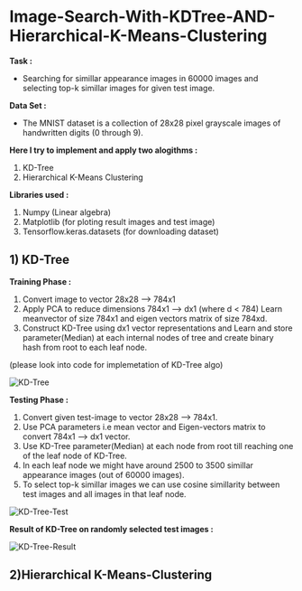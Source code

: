 # Image-Search-With-KDTree-AND-Hierarchical-K-Means-Clustering
__Task :__
* Searching for simillar appearance images in 60000 images and selecting top-k simillar images for given test image.
  
__Data Set :__
* The MNIST dataset is a collection of 28x28 pixel grayscale images of handwritten digits (0 through 9).

__Here I try to implement and apply two alogithms :__
1. KD-Tree
2. Hierarchical K-Means Clustering
   
__Libraries used :__
1. Numpy (Linear algebra)
2. Matplotlib (for ploting result images and test image)
3. Tensorflow.keras.datasets (for downloading dataset)

## 1) KD-Tree 
__Training Phase :__
1. Convert image to vector 28x28 --> 784x1
2. Apply PCA to reduce dimensions 784x1 --> dx1 (where d < 784) Learn meanvector of size 784x1 and eigen vectors matrix of size 784xd.
3. Construct KD-Tree using dx1 vector representations and Learn and store parameter(Median) at each internal nodes of tree and create binary hash from root to each leaf node.

(please look into code for implemetation of KD-Tree algo)

![KD-Tree](https://github.com/GuruSajjan/Image-Search-With-KDTree-AND-Hierarchical-K-Means-Clustering/assets/49277337/4bb3fa7f-6e25-47ba-aea0-6aecfb07a0df)

__Testing Phase :__
1. Convert given test-image to vector 28x28 --> 784x1.
2. Use PCA parameters i.e mean vector and Eigen-vectors matrix to convert 784x1 --> dx1 vector.
3. Use KD-Tree parameter(Median) at each node from root till reaching one of the leaf node of KD-Tree.
4. In each leaf node we might have around 2500 to 3500 simillar appearance images (out of 60000 images).
5. To select top-k simillar images we can use cosine simillarity between test images and all images in that leaf node. 

![KD-Tree-Test](https://github.com/GuruSajjan/Image-Search-With-KDTree-AND-Hierarchical-K-Means-Clustering/assets/49277337/c845cbf3-f049-48cc-9a1b-bf3bffa29590)

__Result of KD-Tree on randomly selected test images :__

![KD-Tree-Result](https://github.com/GuruSajjan/Image-Search-With-KDTree-AND-Hierarchical-K-Means-Clustering/assets/49277337/52ca23a7-d3d3-4fd1-ad89-0b84ed62b650)

## 2)Hierarchical K-Means-Clustering

